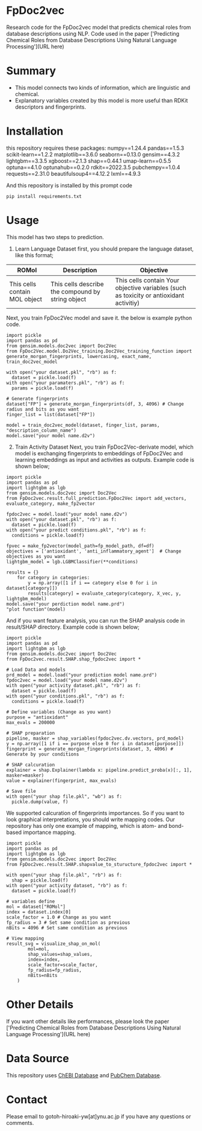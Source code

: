 # FpDoc2vec
Research code for the FpDoc2vec model that predicts chemical roles from database descriptions using NLP. Code used in the paper ['Predicting Chemical Roles from Database Descriptions Using Natural Language Processing'](URL here)

# Summary
- This model connects two kinds of information, which are linguistic and chemical.
- Explanatory variables created by this model is more useful than RDKit descriptors and fingerprints.

# Installation
this repository requires these packages:
numpy==1.24.4
pandas==1.5.3
scikit-learn==1.2.2
matplotlib==3.6.0
seaborn==0.13.0
gensim==4.3.2
lightgbm==3.3.5
xgboost==2.1.3
shap==0.44.1
umap-learn==0.5.5
optuna==4.1.0
optunahub==0.2.0
rdkit==2022.3.5
pubchempy==1.0.4
requests==2.31.0
beautifulsoup4==4.12.2
lxml==4.9.3

And this repository is installed by this prompt code
```
pip install requirements.txt
```

# Usage
This model has two steps to prediction.

1. Learn Language Dataset
first, you should prepare the language dataset, like this format;

| ROMol                          | Description                                       | Objective                                                                               | 
| ------------------------------ | ------------------------------------------------- | --------------------------------------------------------------------------------------- | 
| This cells contain MOL object  | This cells describe the compound by string object | This cells contain Your objective variables (such as toxicity or antioxidant activitiy) | 
Next, you train FpDoc2Vec model and save it. the below is example python code.
```
import pickle
import pandas as pd
from gensim.models.doc2vec import Doc2Vec
from FpDoc2Vec.model.Do2Vec_training.Doc2Vec_training_function import generate_morgan_fingerprints, lowercasing, exact_name, train_doc2vec_model

with open("your dataset.pkl", "rb") as f:
  dataset = pickle.load(f)
with open("your paramaters.pkl", "rb") as f:
  params = pickle.load(f)

# Generate fingerprints
dataset["FP"] = generate_morgan_fingerprints(df, 3, 4096) # Change radius and bits as you want
finger_list = list(dataset["FP"])

model = train_doc2vec_model(dataset, finger_list, params, "description_column_name")
model.save("your model name.d2v")
```

2. Train Activity Dataset
Next, you train FpDoc2Vec-derivate model, which model is exchanging fingerprints to embeddings of FpDoc2Vec and learning embeddings as input and activities as outputs.
Example code is shown below;
```
import pickle
import pandas as pd
import lightgbm as lgb
from gensim.models.doc2vec import Doc2Vec
from FpDoc2vec.result.full_prediction.FpDoc2Vec import add_vectors, evaluate_category, make_fp2vector

fpdoc2vec = model.load("your model name.d2v")
with open("your dataset.pkl", "rb") as f:
  dataset = pickle.load(f)
with open("your predict conditions.pkl", "rb") as f:
  conditions = pickle.load(f)

fpvec = make_fp2vector(model_path=fp_model_path, df=df)
objectives = ['antioxidant', 'anti_inflammatory_agent']  # Change objectives as you want
lightgbm_model = lgb.LGBMClassifier(**conditions)

results = {}
    for category in categories:
        y = np.array([1 if i == category else 0 for i in dataset[category]])
        results[category] = evaluate_category(category, X_vec, y, lightgbm_model)
model.save("your perdiction model name.prd")
"plot function"(model)
```

And if you want feature analysis, you can run the SHAP analysis code in result/SHAP directory.
Example code is shown below;
```
import pickle
import pandas as pd
import lightgbm as lgb
from gensim.models.doc2vec import Doc2Vec
from FpDoc2vec.result.SHAP.shap_fpdoc2vec import *

# Load Data and models
prd_model = model.load("your prediction model name.prd")
fpdoc2vec = model.load("your model name.d2v")
with open("your activity dataset.pkl", "rb") as f:
  dataset = pickle.load(f)
with open("your conditions.pkl", "rb") as f:
  conditions = pickle.load(f)

# Define variables (Change as you want)
purpose = "antioxidant"
max_evals = 200000

# SHAP preparation
pipeline, masker = shap_variables(fpdoc2vec.dv.vectors, prd_model)
y = np.array([1 if i == purpose else 0 for i in dataset[purpose]])
fingerprint = generate_morgan_fingerprints(dataset, 3, 4096) # Generate by your conditions

# SHAP calcuration
explainer = shap.Explainer(lambda x: pipeline.predict_proba(x)[:, 1], masker=masker)
value = explainer(fingerprint, max_evals)

# Save file
with open("your shap file.pkl", "wb") as f:
  pickle.dump(value, f)
```

We supported calcuration of fingerprints importances. So if you want to look graphical interpretations, you should write mapping codes.
Our repository has only one example of mapping, which is atom- and bond-based importance mapping.
```
import pickle
import pandas as pd
import lightgbm as lgb
from gensim.models.doc2vec import Doc2Vec
from FpDoc2vec.result.SHAP.shapvalue_to_sturucture_fpdoc2vec import *

with open("your shap file.pkl", "rb") as f:
  shap = pickle.load(f)
with open("your activity dataset, "rb") as f:
  dataset = pickle.load(f)

# variables define
mol = dataset["ROMol"]
index = dataset.index[0]
scale_factor = 1.0 # Change as you want
fp_radius = 3 # Set same condition as previous
nBits = 4096 # Set same condition as previous

# View mapping
result_svg = visualize_shap_on_mol(
        mol=mol, 
        shap_values=shap_values, 
        index=index,
        scale_factor=scale_factor,
        fp_radius=fp_radius,
        nBits=nBits
    )
```

# Other Details
If you want other details like performances, please look the paper ['Predicting Chemical Roles from Database Descriptions Using Natural Language Processing'](URL here)

# Data Source
This repository uses [ChEBI Database](https://www.ebi.ac.uk/chebi/) and [PubChem Database](https://pubchem.ncbi.nlm.nih.gov/).

# Contact
Please email to gotoh-hiroaki-yw\[at\]ynu.ac.jp if you have any questions or comments.
